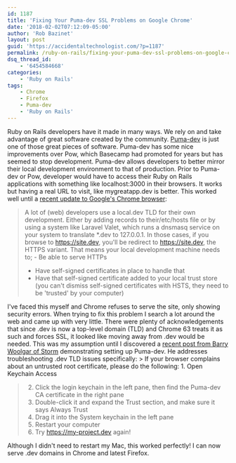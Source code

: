 ```yaml
---
id: 1187
title: 'Fixing Your Puma-dev SSL Problems on Google Chrome'
date: '2018-02-02T07:12:09-05:00'
author: 'Rob Bazinet'
layout: post
guid: 'https://accidentaltechnologist.com/?p=1187'
permalink: /ruby-on-rails/fixing-your-puma-dev-ssl-problems-on-google-chrome/
dsq_thread_id:
    - '6454584668'
categories:
    - 'Ruby on Rails'
tags:
    - Chrome
    - Firefox
    - Puma-dev
    - 'Ruby on Rails'
---
```


Ruby on Rails developers have it made in many ways. We rely on and take advantage of great software created by the community. [Puma-dev](https://github.com/puma/puma-dev) is just one of those great pieces of software. Puma-dev has some nice improvements over Pow, which Basecamp had promoted for years but has seemed to stop development. Puma-dev allows developers to better mirror their local development environment to that of production. Prior to Puma-dev or Pow, developer would have to access their Ruby on Rails applications with something like localhost:3000 in their browsers. It works but having a real URL to visit, like mygreatapp.dev is better. This worked well until a [recent update to Google's Chrome browser](https://ma.ttias.be/chrome-force-dev-domains-https-via-preloaded-hsts/):

> A lot of (web) developers use a local.dev TLD for their own development. Either by adding records to their/etc/hosts file or by using a system like Laravel Valet, which runs a dnsmasq service on your system to translate \*.dev to 127.0.0.1. In those cases, if you browse to https://site.dev, you'll be redirect to https://site.dev, the HTTPS variant. That means your local development machine needs to; - Be able to serve HTTPs
> - Have self-signed certificates in place to handle that
> - Have that self-signed certificate added to your local trust store (you can't dismiss self-signed certificates with HSTS, they need to be 'trusted' by your computer)

 I've faced this myself and Chrome refuses to serve the site, only showing security errors. When trying to fix this problem I search a lot around the web and came up with very little. There were plenty of acknowledgements that since .dev is now a top-level domain (TLD) and Chrome 63 treats it as such and forces SSL, it looked like moving away from .dev would be needed. This was my assumption until I discovered a [recent post from Barry Woolgar of Storm](https://stormconsultancy.co.uk/blog/development/ruby-on-rails/switching-pow-puma-rails-development/) demonstrating setting up Puma-dev. He addresses troubleshooting .dev TLD issues specifically: > If your browser complains about an untrusted root certificate, please do the following: 1. Open Keychain Access
> 2. Click the login keychain in the left pane, then find the Puma-dev CA certificate in the right pane
> 3. Double-click it and expand the Trust section, and make sure it says Always Trust
> 4. Drag it into the System keychain in the left pane
> 5. Restart your computer
> 6. Try https://my-project.dev again!

 Although I didn't need to restart my Mac, this worked perfectly! I can now serve .dev domains in Chrome and latest Firefox.